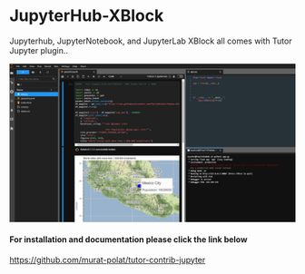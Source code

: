 # JupyterHub-XBlock
Jupyterhub, JupyterNotebook, and JupyterLab XBlock all comes with Tutor Jupyter plugin..

![](/src/lab.png)

#### For installation and documentation please click the link below

https://github.com/murat-polat/tutor-contrib-jupyter 





